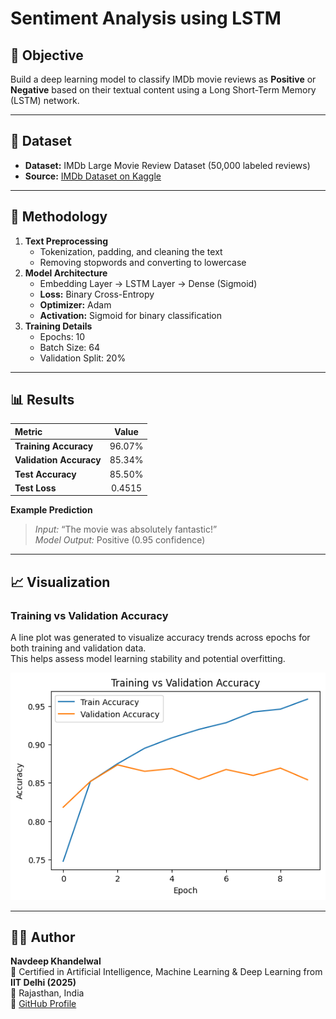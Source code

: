 # Sentiment Analysis using LSTM

## 🎯 Objective
Build a deep learning model to classify IMDb movie reviews as **Positive** or **Negative** based on their textual content using a Long Short-Term Memory (LSTM) network.

---

## 🧠 Dataset
- **Dataset:** IMDb Large Movie Review Dataset (50,000 labeled reviews)
- **Source:** [IMDb Dataset on Kaggle](https://www.kaggle.com/datasets/lakshmi25npathi/imdb-dataset-of-50k-movie-reviews)

---

## 🧩 Methodology
1. **Text Preprocessing**
   - Tokenization, padding, and cleaning the text  
   - Removing stopwords and converting to lowercase  
2. **Model Architecture**
   - Embedding Layer → LSTM Layer → Dense (Sigmoid)  
   - **Loss:** Binary Cross-Entropy  
   - **Optimizer:** Adam  
   - **Activation:** Sigmoid for binary classification  
3. **Training Details**
   - Epochs: 10  
   - Batch Size: 64  
   - Validation Split: 20%

---

## 📊 Results
| Metric | Value |
|:--|:--:|
| **Training Accuracy** | 96.07% |
| **Validation Accuracy** | 85.34% |
| **Test Accuracy** | 85.50% |
| **Test Loss** | 0.4515 |

**Example Prediction**  
> *Input:* “The movie was absolutely fantastic!”  
> *Model Output:* Positive (0.95 confidence)

---

## 📈 Visualization

### Training vs Validation Accuracy
A line plot was generated to visualize accuracy trends across epochs for both training and validation data.  
This helps assess model learning stability and potential overfitting.

![Training vs Validation Accuracy](results/accuracy_plot.png)

---

## 🧑‍💻 Author
**Navdeep Khandelwal**  
📜 Certified in Artificial Intelligence, Machine Learning & Deep Learning from **IIT Delhi (2025)**  
📍 Rajasthan, India  
🔗 [GitHub Profile](https://github.com/navdeepkhandelwal)


